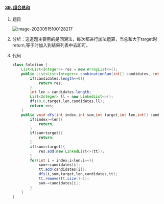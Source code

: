#### [39. 组合总和](https://leetcode-cn.com/problems/combination-sum/)

1. 题目

   ![image-20200515100128217](https://i.loli.net/2020/05/15/OyhBwmvZTfrMQu7.png)

2. 分析：这道题主要用的是回溯法，每次都进行加法运算，当总和大于target时return,等于时加入到结果列表中去即可。

3. 代码

   ```java
   class Solution {
       List<List<Integer>> res = new ArrayList<>();
       public List<List<Integer>> combinationSum(int[] candidates, int target) {
           if(candidates.length==0){
               return res;
           }
           int len = candidates.length;
           List<Integer> ll = new LinkedList<>();
           dfs(0,0,target,len,candidates,ll);
           return res;
       }
       public void dfs(int index,int sum,int target,int len,int[] candidates,List<Integer> tt){
           if(index>=len){
               return;
           }
           if(sum>target){
               return;
           }
           if(sum==target){
               res.add(new LinkedList<>(tt));
           }
           for(int i = index;i<len;i++){
               sum+=candidates[i];
               tt.add(candidates[i]);
               dfs(i,sum,target,len,candidates,tt);
               tt.remove(tt.size()-1);
               sum-=candidates[i];
           }
       }
   }
   ```

   